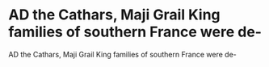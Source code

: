 # AD the Cathars, Maji Grail King families of southern France were de-

AD the Cathars, Maji Grail King families of southern France were de-